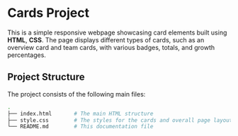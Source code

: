 # Cards Project

This is a simple responsive webpage showcasing card elements built using **HTML**, **CSS**. The page displays different types of cards, such as an overview card and team cards, with various badges, totals, and growth percentages.

## Project Structure

The project consists of the following main files:

```bash
.
├── index.html       # The main HTML structure
├── style.css        # The styles for the cards and overall page layout
└── README.md        # This documentation file
